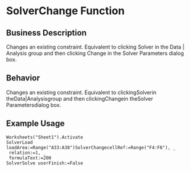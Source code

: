 # SolverChange Function

## Business Description
Changes an existing constraint. Equivalent to clicking Solver in the Data | Analysis group and then clicking Change in the Solver Parameters dialog box.

## Behavior
Changes an existing constraint. Equivalent to clickingSolverin theData|Analysisgroup and then clickingChangein theSolver Parametersdialog box.

## Example Usage
```vba
Worksheets("Sheet1").Activate 
SolverLoad loadArea:=Range("A33:A38")SolverChangecellRef:=Range("F4:F6"), _ 
 relation:=1, _ 
 formulaText:=200 
SolverSolve userFinish:=False
```